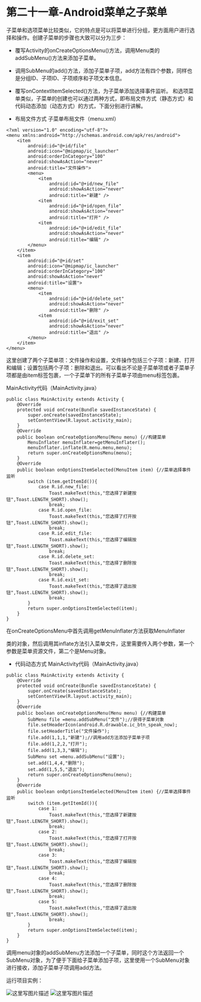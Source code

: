 # 第二十一章-Android菜单之子菜单

子菜单和选项菜单比较类似，它的特点是可以将菜单进行分组，更方面用户进行选择和操作。创建子菜单的步骤也大致可以分为三步：

- 覆写Activity的onCreateOptionsMenu()方法，调用Menu类的addSubMenu()方法来添加子菜单。

- 调用SubMenu的add()方法，添加子菜单子项，add方法有四个参数，同样也是分组ID、子项ID、子项顺序和子项文本信息。

- 覆写onContextItemSelected()方法，为子菜单添加选择事件监听。 
和选项菜单类似，子菜单的创建也可以通过两种方式，即布局文件方式（静态方式）和代码动态添加（动态方式）的方式，下面分别进行讲解。

- 布局文件方式
子菜单布局文件（menu.xml）

```
<?xml version="1.0" encoding="utf-8"?>
<menu xmlns:android="http://schemas.android.com/apk/res/android">
    <item
        android:id="@+id/file"
        android:icon="@mipmap/ic_launcher"
        android:orderInCategory="100"
        android:showAsAction="never"
        android:title="文件操作">
        <menu>
            <item
                android:id="@+id/new_file"
                android:showAsAction="never"
                android:title="新建" />
            <item
                android:id="@+id/open_file"
                android:showAsAction="never"
                android:title="打开" />
            <item
                android:id="@+id/edit_file"
                android:showAsAction="never"
                android:title="编辑" />
        </menu>
    </item>
    <item
        android:id="@+id/set"
        android:icon="@mipmap/ic_launcher"
        android:orderInCategory="100"
        android:showAsAction="never"
        android:title="设置">
        <menu>
            <item
                android:id="@+id/delete_set"
                android:showAsAction="never"
                android:title="删除" />
            <item
                android:id="@+id/exit_set"
                android:showAsAction="never"
                android:title="退出" />
        </menu>
    </item>
</menu>
```

这里创建了两个子菜单项：文件操作和设置，文件操作包括三个子项：新建、打开和编辑；设置包括两个子项：删除和退出。可以看出不论是子菜单项或者子菜单子项都是由item标签包裹，一个子菜单下的所有子菜单子项由menu标签包裹。

MainActivity代码（MainActivity.java）

```
public class MainActivity extends Activity {
    @Override
    protected void onCreate(Bundle savedInstanceState) {
        super.onCreate(savedInstanceState);
        setContentView(R.layout.activity_main);
    }
    @Override
    public boolean onCreateOptionsMenu(Menu menu) {//构建菜单
        MenuInflater menuInflater=getMenuInflater();
        menuInflater.inflate(R.menu.menu,menu);
        return super.onCreateOptionsMenu(menu);
    }
    @Override
    public boolean onOptionsItemSelected(MenuItem item) {//菜单选择事件监听
        switch (item.getItemId()){
            case R.id.new_file:
                Toast.makeText(this,"您选择了新建按钮",Toast.LENGTH_SHORT).show();
                break;
            case R.id.open_file:
                Toast.makeText(this,"您选择了打开按钮",Toast.LENGTH_SHORT).show();
                break;
            case R.id.edit_file:
                Toast.makeText(this,"您选择了编辑按钮",Toast.LENGTH_SHORT).show();
                break;
            case R.id.delete_set:
                Toast.makeText(this,"您选择了删除按钮",Toast.LENGTH_SHORT).show();
                break;
            case R.id.exit_set:
                Toast.makeText(this,"您选择了退出按钮",Toast.LENGTH_SHORT).show();
                break;
        }
        return super.onOptionsItemSelected(item);
    }
}
```

在onCreateOptionsMenu中首先调用getMenuInflater方法获取MenuInflater

类的对象，然后调用其inflate方法引入菜单文件，这里需要传入两个参数，第一个参数是菜单资源文件，第二个是Menu对象。

- 代码动态方式
MainActivity代码（MainActivity.java）

```
public class MainActivity extends Activity {
    @Override
    protected void onCreate(Bundle savedInstanceState) {
        super.onCreate(savedInstanceState);
        setContentView(R.layout.activity_main);
    }
    @Override
    public boolean onCreateOptionsMenu(Menu menu) {//构建菜单
        SubMenu file =menu.addSubMenu("文件");//获得子菜单对象
        file.setHeaderIcon(android.R.drawable.ic_btn_speak_now);
        file.setHeaderTitle("文件操作");
        file.add(1,1,1,"新建");//调用add方法添加子菜单子项
        file.add(1,2,2,"打开");
        file.add(1,3,3,"编辑");
        SubMenu set =menu.addSubMenu("设置");
        set.add(1,4,4,"删除");
        set.add(1,5,5,"退出");
        return super.onCreateOptionsMenu(menu);
    }
    @Override
    public boolean onOptionsItemSelected(MenuItem item) {//菜单选择事件监听
        switch (item.getItemId()){
            case 1:
                Toast.makeText(this,"您选择了新建按钮",Toast.LENGTH_SHORT).show();
                break;
            case 2:
                Toast.makeText(this,"您选择了打开按钮",Toast.LENGTH_SHORT).show();
                break;
            case 3:
                Toast.makeText(this,"您选择了编辑按钮",Toast.LENGTH_SHORT).show();
                break;
            case 4:
                Toast.makeText(this,"您选择了删除按钮",Toast.LENGTH_SHORT).show();
                break;
            case 5:
                Toast.makeText(this,"您选择了退出按钮",Toast.LENGTH_SHORT).show();
                break;
        }
        return super.onOptionsItemSelected(item);
    }
}
```

调用menu对象的addSubMenu方法添加一个子菜单，同时这个方法返回一个SubMenu对象，为了便于下面给子菜单添加子项，这里使用一个SubMenu对象进行接收，添加子菜单子项调用add方法。

运行项目实例：

![这里写图片描述](images/21-1.png)
![这里写图片描述](images/21-2.png)